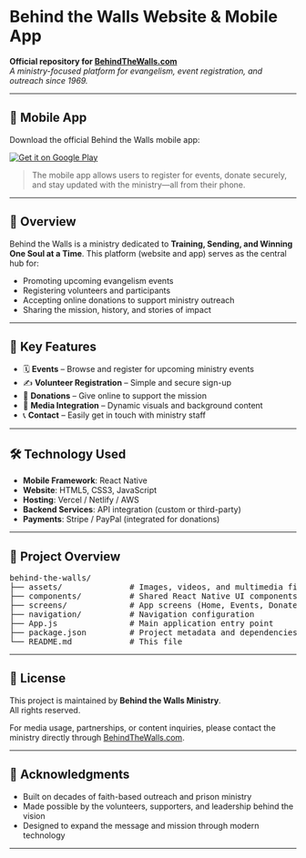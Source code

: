 # Behind the Walls Website & Mobile App

**Official repository for [BehindTheWalls.com](https://www.behindthewalls.com)**  
_A ministry-focused platform for evangelism, event registration, and outreach since 1969._

---

## 📱 Mobile App

Download the official Behind the Walls mobile app:

[![Get it on Google Play](https://play.google.com/intl/en_us/badges/images/generic/en_badge_web_generic.png)](https://play.google.com/store/apps/details?id=your.package.name)

> The mobile app allows users to register for events, donate securely, and stay updated with the ministry—all from their phone.

---

## 🌟 Overview

Behind the Walls is a ministry dedicated to **Training, Sending, and Winning One Soul at a Time**. This platform (website and app) serves as the central hub for:

- Promoting upcoming evangelism events
- Registering volunteers and participants
- Accepting online donations to support ministry outreach
- Sharing the mission, history, and stories of impact

---

## 🚀 Key Features

- 🗓 **Events** – Browse and register for upcoming ministry events
- ✍️ **Volunteer Registration** – Simple and secure sign-up
- 🤝 **Donations** – Give online to support the mission
- 🎥 **Media Integration** – Dynamic visuals and background content
- 📞 **Contact** – Easily get in touch with ministry staff

---

## 🛠 Technology Used

- **Mobile Framework**: React Native  
- **Website**: HTML5, CSS3, JavaScript  
- **Hosting**: Vercel / Netlify / AWS  
- **Backend Services**: API integration (custom or third-party)  
- **Payments**: Stripe / PayPal (integrated for donations)

---

## 📂 Project Overview

<pre>
behind-the-walls/
├── assets/              # Images, videos, and multimedia files
├── components/          # Shared React Native UI components
├── screens/             # App screens (Home, Events, Donate, etc.)
├── navigation/          # Navigation configuration
├── App.js               # Main application entry point
├── package.json         # Project metadata and dependencies
└── README.md            # This file
</pre>

---

## 📄 License

This project is maintained by **Behind the Walls Ministry**.  
All rights reserved.

For media usage, partnerships, or content inquiries, please contact the ministry directly through [BehindTheWalls.com](https://www.behindthewalls.com).

---

## 🙏 Acknowledgments

- Built on decades of faith-based outreach and prison ministry  
- Made possible by the volunteers, supporters, and leadership behind the vision  
- Designed to expand the message and mission through modern technology

---
